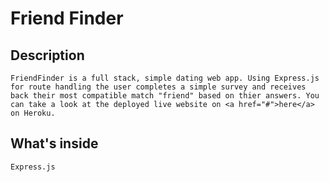 # Friend Finder

## Description
    FriendFinder is a full stack, simple dating web app. Using Express.js for route handling the user completes a simple survey and receives back their most compatible match "friend" based on thier answers. You can take a look at the deployed live website on <a href="#">here</a> on Heroku.

## What's inside
    Express.js 